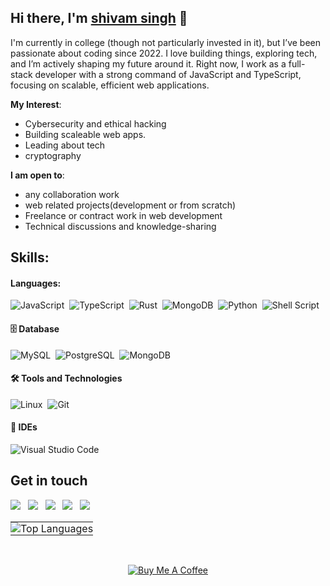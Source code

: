 <h2>Hi there, I'm <a href="https://portfolio-ten-iota-tixiz0p0ve.vercel.app/" target="_blank">shivam singh</a> 👋</h2>

I'm currently in college (though not particularly invested in it), but I’ve been passionate about coding since 2022. I love building things, exploring tech, and I’m actively shaping my future around it. Right now, I work as a full-stack developer with a strong command of JavaScript and TypeScript, focusing on scalable, efficient web applications.

**My Interest**:
- Cybersecurity and ethical hacking
- Building scaleable web apps.
- Leading about tech
- cryptography

 **I am open to**:

- any collaboration work
- web related projects(development or from scratch)
- Freelance or contract work in web development
- Technical discussions and knowledge-sharing

## Skills:

#### Languages:

![JavaScript](https://img.shields.io/badge/JavaScript-F7DF1E?style=for-the-badge&logo=javascript&logoColor=black)&nbsp;
![TypeScript](https://img.shields.io/badge/TypeScript-3178C6?style=for-the-badge&logo=typescript&logoColor=white)&nbsp;
![Rust](https://img.shields.io/badge/Rust-000000?style=for-the-badge&logo=rust&logoColor=white)&nbsp;
![MongoDB](https://img.shields.io/badge/NodeJs-47A248?style=for-the-badge&logo=nodejs&logoColor=white)&nbsp;
![Python](https://img.shields.io/badge/Python-3776AB?style=for-the-badge&logo=python&logoColor=white)&nbsp;
![Shell Script](https://img.shields.io/badge/Shell_Script-121011?style=for-the-badge&logo=gnu-bash&logoColor=white)&nbsp;

#### 🗄️ Database

![MySQL](https://img.shields.io/badge/MySQL-00000F?style=for-the-badge&logo=mysql&logoColor=white)&nbsp;
![PostgreSQL](https://img.shields.io/badge/PostgreSQL-316192?style=for-the-badge&logo=postgresql&logoColor=white)&nbsp;
![MongoDB](https://img.shields.io/badge/MongoDB-47A248?style=for-the-badge&logo=mongodb&logoColor=white)&nbsp;

#### 🛠 Tools and Technologies

![Linux](https://img.shields.io/badge/Linux-FCC624?style=for-the-badge&logo=linux&logoColor=black)&nbsp;
![Git](https://img.shields.io/badge/Git-E44C30?style=for-the-badge&logo=git&logoColor=white)&nbsp;

#### 🧠 IDEs

![Visual Studio Code](https://img.shields.io/badge/VS_Code-0078D7?style=for-the-badge&logo=visual-studio-code&logoColor=white)&nbsp;



## Get in touch
<p align="center">

[<img src="https://img.shields.io/badge/Portfolio-0b1a2a?style=for-the-badge&logo=vercel&logoColor=white" />](https://portfolio-projecttesting.vercel.app/)
&nbsp;
[<img src="https://img.shields.io/badge/GitHub-121011?style=for-the-badge&logo=github&logoColor=white" />](https://github.com/shivam4940x)
&nbsp;
[<img src="https://img.shields.io/badge/LinkedIn-0A66C2?style=for-the-badge&logo=linkedin&logoColor=white" />](https://www.linkedin.com/in/shivam-singh-37b56b28b/)
&nbsp;
[<img src="https://img.shields.io/badge/Instagram-E4405F?style=for-the-badge&logo=instagram&logoColor=white" />](https://www.instagram.com/shivam4940.exe)
&nbsp;
[<img src="https://img.shields.io/badge/Mail-D14836?style=for-the-badge&logo=gmail&logoColor=white" />](mailto:shivamsingh4940x@gmail.com)

</p>


<table cellspacing="0" cellpadding="0" style="border: none;">
  <tr>
    <td style="padding: 0; border: none;">
      <img src="https://github-readme-stats.vercel.app/api/top-langs/?username=shivam4940x&theme=github_dark&layout=donut" alt="Top Languages" />
    </td>
  </tr>
</table>

<br/>

<p align="center">
  <a href="https://www.buymeacoffee.com/shivam4940x" target="_blank">
    <img src="https://img.shields.io/badge/Buy_Me_A_Coffee-FFDD00?style=for-the-badge&logo=buy-me-a-coffee&logoColor=black" alt="Buy Me A Coffee"/>
  </a>
</p>







